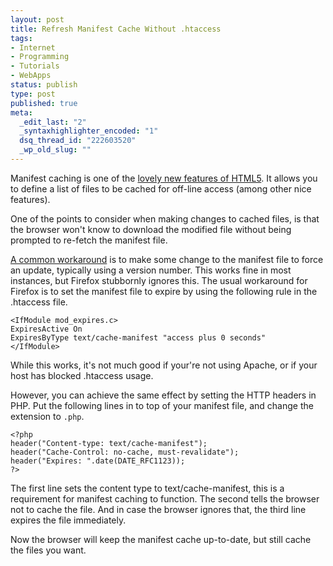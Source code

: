 ```yaml
--- 
layout: post
title: Refresh Manifest Cache Without .htaccess
tags: 
- Internet
- Programming
- Tutorials
- WebApps
status: publish
type: post
published: true
meta: 
  _edit_last: "2"
  _syntaxhighlighter_encoded: "1"
  dsq_thread_id: "222603520"
  _wp_old_slug: ""
---
```

Manifest caching is one of the <a href="http://www.w3.org/TR/offline-webapps/">lovely new features of HTML5</a>. It allows you to define a list of files to be cached for off-line access (among other nice features).

One of the points to consider when making changes to cached files, is that the browser won't know to download the modified file without being prompted to re-fetch the manifest file.

<a href="http://html5doctor.com/go-offline-with-application-cache/#trigger-refresh">A common workaround</a> is to make some change to the manifest file to force an update, typically using a version number. This works fine in most instances, but Firefox stubbornly ignores this. The usual workaround for Firefox is to set the manifest file to expire by using the following rule in the .htaccess file.

    <IfModule mod_expires.c>
    ExpiresActive On
    ExpiresByType text/cache-manifest "access plus 0 seconds"
    </IfModule>

While this works, it's not much good if your're not using Apache, or if your host has blocked .htaccess usage.

However, you can achieve the same effect by setting the HTTP headers in PHP. Put the following lines in to top of your manifest file, and change the extension to `.php`.

    <?php
    header("Content-type: text/cache-manifest");
    header("Cache-Control: no-cache, must-revalidate");
    header("Expires: ".date(DATE_RFC1123));
    ?>

The first line sets the content type to text/cache-manifest, this is a requirement for manifest caching to function. The second tells the browser not to cache the file. And in case the browser ignores that, the third line expires the file immediately.

Now the browser will keep the manifest cache up-to-date, but still cache the files you want.
